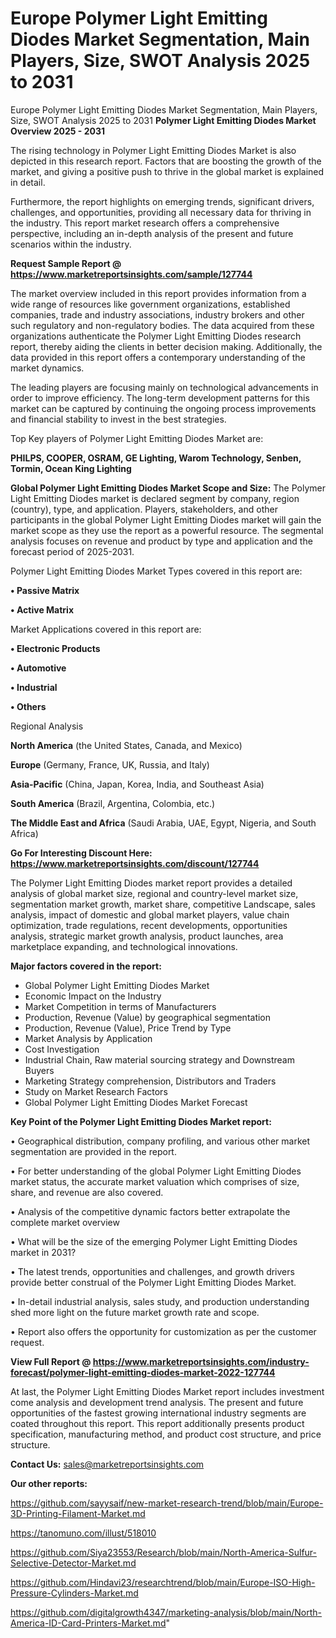 # Europe Polymer Light Emitting Diodes Market Segmentation, Main Players, Size, SWOT Analysis 2025 to 2031
Europe Polymer Light Emitting Diodes Market Segmentation, Main Players, Size, SWOT Analysis 2025 to 2031
<Strong> Polymer Light Emitting Diodes Market Overview 2025 - 2031</strong>

The rising technology in Polymer Light Emitting Diodes Market is also depicted in this research report. Factors that are boosting the growth of the market, and giving a positive push to thrive in the global market is explained in detail.

Furthermore, the report highlights on emerging trends, significant drivers, challenges, and opportunities, providing all necessary data for thriving in the industry. This report market research offers a comprehensive perspective, including an in-depth analysis of the present and future scenarios within the industry.

<strong>Request Sample Report @ <a href=https://www.marketreportsinsights.com/sample/127744>https://www.marketreportsinsights.com/sample/127744</a></strong>

The market overview included in this report provides information from a wide range of resources like government organizations, established companies, trade and industry associations, industry brokers and other such regulatory and non-regulatory bodies. The data acquired from these organizations authenticate the Polymer Light Emitting Diodes research report, thereby aiding the clients in better decision making. Additionally, the data provided in this report offers a contemporary understanding of the market dynamics.

The leading players are focusing mainly on technological advancements in order to improve efficiency. The long-term development patterns for this market can be captured by continuing the ongoing process improvements and financial stability to invest in the best strategies.

Top Key players of Polymer Light Emitting Diodes Market are:

<strong>PHILPS, COOPER, OSRAM, GE Lighting, Warom Technology, Senben, Tormin, Ocean King Lighting</strong>

<strong><b>Global Polymer Light Emitting Diodes Market Scope and Size:</b></strong>
The Polymer Light Emitting Diodes market is declared segment by company, region (country), type, and application. Players, stakeholders, and other participants in the global Polymer Light Emitting Diodes market will gain the market scope as they use the report as a powerful resource. The segmental analysis focuses on revenue and product by type and application and the forecast period of 2025-2031.

Polymer Light Emitting Diodes Market Types covered in this report are:

<strong>• Passive Matrix

• Active Matrix</strong>

Market Applications covered in this report are:

<strong>• Electronic Products

• Automotive

• Industrial

• Others</strong> 

Regional Analysis

<strong>North America</strong> (the United States, Canada, and Mexico)

<strong>Europe</strong> (Germany, France, UK, Russia, and Italy)

<strong>Asia-Pacific</strong> (China, Japan, Korea, India, and Southeast Asia)

<strong>South America</strong> (Brazil, Argentina, Colombia, etc.)

<strong>The Middle East and Africa</strong> (Saudi Arabia, UAE, Egypt, Nigeria, and South Africa)

<strong>Go For Interesting Discount Here: <a href=https://www.marketreportsinsights.com/discount/127744>https://www.marketreportsinsights.com/discount/127744</a></strong>

The Polymer Light Emitting Diodes market report provides a detailed analysis of global market size, regional and country-level market size, segmentation market growth, market share, competitive Landscape, sales analysis, impact of domestic and global market players, value chain optimization, trade regulations, recent developments, opportunities analysis, strategic market growth analysis, product launches, area marketplace expanding, and technological innovations.

<strong><b>Major factors covered in the report:</b></strong>
<ul>
  <li>Global Polymer Light Emitting Diodes Market </li>
  <li>Economic Impact on the Industry</li>
  <li>Market Competition in terms of Manufacturers</li>
  <li>Production, Revenue (Value) by geographical segmentation</li>
  <li>Production, Revenue (Value), Price Trend by Type</li>
  <li>Market Analysis by Application</li>
  <li>Cost Investigation</li>
  <li>Industrial Chain, Raw material sourcing strategy and Downstream Buyers</li>
  <li>Marketing Strategy comprehension, Distributors and Traders</li>
  <li>Study on Market Research Factors</li>
  <li>Global Polymer Light Emitting Diodes Market Forecast</li>
</ul>

<strong><b>Key Point of the Polymer Light Emitting Diodes Market report:</b></strong>

• Geographical distribution, company profiling, and various other market segmentation are provided in the report.

• For better understanding of the global Polymer Light Emitting Diodes market status, the accurate market valuation which comprises of size, share, and revenue are also covered.

• Analysis of the competitive dynamic factors better extrapolate the complete market overview

• What will be the size of the emerging Polymer Light Emitting Diodes market in 2031?

• The latest trends, opportunities and challenges, and growth drivers provide better construal of the Polymer Light Emitting Diodes Market.

• In-detail industrial analysis, sales study, and production understanding shed more light on the future market growth rate and scope.

• Report also offers the opportunity for customization as per the customer request.

<strong><b>View Full Report @ <a href=https://www.marketreportsinsights.com/industry-forecast/polymer-light-emitting-diodes-market-2022-127744>https://www.marketreportsinsights.com/industry-forecast/polymer-light-emitting-diodes-market-2022-127744</a></b></strong>


At last, the Polymer Light Emitting Diodes Market report includes investment come analysis and development trend analysis. The present and future opportunities of the fastest growing international industry segments are coated throughout this report. This report additionally presents product specification, manufacturing method, and product cost structure, and price structure.

<strong>Contact Us:</strong>
sales@marketreportsinsights.com

<strong>Our other reports:</strong>

<a href=https://github.com/sayysaif/new-market-research-trend/blob/main/Europe-3D-Printing-Filament-Market.md>https://github.com/sayysaif/new-market-research-trend/blob/main/Europe-3D-Printing-Filament-Market.md</a>

<a href=https://tanomuno.com/illust/518010>https://tanomuno.com/illust/518010</a>

<a href=https://github.com/Siya23553/Research/blob/main/North-America-Sulfur-Selective-Detector-Market.md>https://github.com/Siya23553/Research/blob/main/North-America-Sulfur-Selective-Detector-Market.md</a>

<a href=https://github.com/Hindavi23/researchtrend/blob/main/Europe-ISO-High-Pressure-Cylinders-Market.md>https://github.com/Hindavi23/researchtrend/blob/main/Europe-ISO-High-Pressure-Cylinders-Market.md</a>

<a href=https://github.com/digitalgrowth4347/marketing-analysis/blob/main/North-America-ID-Card-Printers-Market.md>https://github.com/digitalgrowth4347/marketing-analysis/blob/main/North-America-ID-Card-Printers-Market.md</a>"
